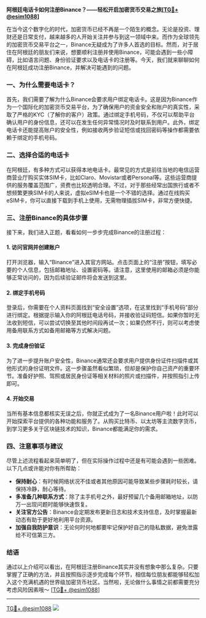 **阿根廷电话卡如何注册Binance？——轻松开启加密货币交易之旅[[TG💪+ @esim1088](https://t.me/s/esim1088)]**

在当今这个数字化的时代，加密货币已经不再是一个陌生的概念。无论是投资、理财还是日常支付，越来越多的人开始关注并参与到这一领域中来。而作为全球领先的加密货币交易平台之一，Binance无疑成为了许多人首选的目标。然而，对于居住在阿根廷的朋友们来说，想要顺利注册并使用Binance，可能会遇到一些小障碍，比如语言问题、身份验证要求以及电话卡的注册等。今天，我们就来聊聊如何在阿根廷成功注册Binance，并解决可能遇到的问题。

### 一、为什么需要电话卡？

首先，我们需要了解为什么Binance会要求用户绑定电话卡。这是因为Binance作为一个国际化的加密货币交易平台，为了确保用户的资金安全和账户的真实性，采取了严格的KYC（了解你的客户）政策。通过绑定手机号码，不仅可以帮助平台确认用户的身份信息，还可以在发生任何异常情况时及时联系到用户。此外，绑定电话卡还能提高账户的安全性，例如接收两步验证短信或找回密码等操作都需要依赖于绑定的手机号码。

### 二、选择合适的电话卡

在阿根廷，有多种方式可以获得本地电话卡。最常见的方式是前往当地的电信运营商营业厅购买实体SIM卡，比如Claro、Movistar或者Personal等。这些运营商提供的服务覆盖范围广，资费也比较透明合理。不过，对于那些经常出国旅行或者不想频繁更换SIM卡的人来说，虚拟eSIM卡也是一个不错的选择。通过在线购买eSIM卡，你可以直接下载到手机上使用，无需物理插拔SIM卡，非常方便快捷。

### 三、注册Binance的具体步骤

接下来，我们进入正题，看看如何一步步完成Binance的注册过程：

#### 1. 访问官网并创建账户
打开浏览器，输入“Binance”进入其官方网站。点击页面上的“注册”按钮，填写必要的个人信息，包括邮箱地址、设置密码等。请注意，这里使用的邮箱必须是你能够正常访问的，因为后续验证邮件将会发送到这里。

#### 2. 绑定手机号码
登录后，你需要在个人资料页面找到“安全设置”选项，在这里找到“手机号码”部分进行绑定。根据提示输入你的阿根廷电话号码，并接收验证码短信。如果你暂时无法收到短信，可以尝试切换至其他时间段再试一次；如果仍然不行，则可以考虑使用备用联系方式如备用邮箱等方式解决问题。

#### 3. 完成身份验证
为了进一步提升账户安全性，Binance通常还会要求用户提供身份证件扫描件或其他形式的身份证明文件。这一步骤虽然看似繁琐，但却是保护你自己资产的重要环节。准备好护照、驾照或居民身份证等相关材料的照片或扫描件，并按照指引上传即可。

#### 4. 开始交易
当所有基本信息都核实无误之后，你就正式成为了一名Binance用户啦！此时可以开始探索平台提供的各种功能和服务了。从购买比特币、以太坊等主流数字货币，到学习更多关于区块链技术的知识，Binance都能满足你的需求。

### 四、注意事项与建议

尽管上述流程看起来简单明了，但在实际操作过程中还是有可能会遇到一些困难。以下几点或许能对你有所帮助：

- **保持耐心**：有时候网络状况不佳或者其他原因可能导致某些步骤耗时较长，请保持冷静，耐心等待。
- **多准备几种联系方式**：除了主手机号之外，最好预留几个备用邮箱地址，以防万一出现问题时能够快速恢复。
- **关注官方公告**：Binance会定期发布更新日志和技术支持信息，及时掌握最新动态有助于更好地利用平台资源。
- **加强自我防护意识**：无论何时何地都要牢记保护好自己的隐私数据，避免泄露给不可信第三方。

### 结语

通过以上介绍可以看出，在阿根廷注册Binance其实并没有想象中那么复杂。只要掌握了正确的方法，并且按照指示逐步完成每个环节，相信每位朋友都能够轻松加入这个充满机遇的世界级加密货币社区。当然啦，无论做什么事情之前都需要充分考虑风险因素哦～ [[TG💪+ @esim1088](https://t.me/s/esim1088)]

---

[TG💪+ @esim1088](https://t.me/s/esim1088) ![](https://i.postimg.cc/4NQfJmqS/Snipaste-2025-05-13-00-14-12.png)